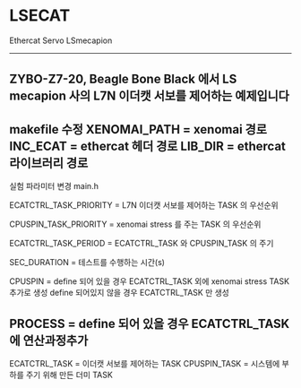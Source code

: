 # LSECAT
Ethercat Servo LSmecapion

--------------------------------------------------------------------------------------------
ZYBO-Z7-20, Beagle Bone Black 에서 LS mecapion 사의 L7N 이더캣 서보를 제어하는 예제입니다
--------------------------------------------------------------------------------------------
makefile 수정
XENOMAI_PATH = xenomai 경로
INC_ECAT     = ethercat 헤더 경로
LIB_DIR      = ethercat 라이브러리 경로
--------------------------------------------------------------------------------------------
실험 파라미터 변경
main.h

ECATCTRL_TASK_PRIORITY	= L7N 이더캣 서보를 제어하는 TASK 의 우선순위

CPUSPIN_TASK_PRIORITY	  = xenomai stress 를 주는 TASK 의 우선순위

ECATCTRL_TASK_PERIOD    = ECATCTRL_TASK 와 CPUSPIN_TASK 의 주기

SEC_DURATION            = 테스트를 수행하는 시간(s) 

CPUSPIN                 = define 되어 있을 경우 ECATCTRL_TASK 외에 xenomai stress TASK 추가로 생성 
                          define 되어있지 않을 경우 ECATCTRL_TASK 만 생성

PROCESS                 = define 되어 있을 경우 ECATCTRL_TASK 에 연산과정추가 
--------------------------------------------------------------------------------------------
ECATCTRL_TASK = 이더캣 서보를 제어하는 TASK
CPUSPIN_TASK  = 시스템에 부하를 주기 위해 만든 더미 TASK
